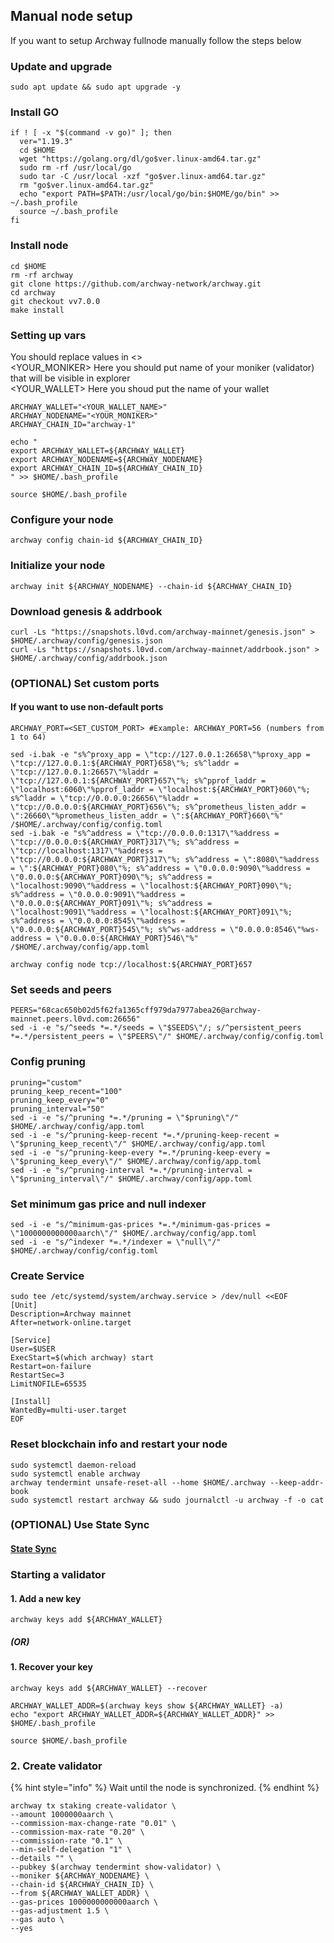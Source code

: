 ## Manual node setup
If you want to setup Archway fullnode manually follow the steps below

### Update and upgrade
```
sudo apt update && sudo apt upgrade -y
```

### Install GO
```
if ! [ -x "$(command -v go)" ]; then
  ver="1.19.3"
  cd $HOME
  wget "https://golang.org/dl/go$ver.linux-amd64.tar.gz"
  sudo rm -rf /usr/local/go
  sudo tar -C /usr/local -xzf "go$ver.linux-amd64.tar.gz"
  rm "go$ver.linux-amd64.tar.gz"
  echo "export PATH=$PATH:/usr/local/go/bin:$HOME/go/bin" >> ~/.bash_profile
  source ~/.bash_profile
fi
```

### Install node
```
cd $HOME
rm -rf archway
git clone https://github.com/archway-network/archway.git
cd archway
git checkout vv7.0.0
make install
```


### Setting up vars
You should replace values in <> <br />
<YOUR_MONIKER> Here you should put name of your moniker (validator) that will be visible in explorer <br />
<YOUR_WALLET> Here you shoud put the name of your wallet

```
ARCHWAY_WALLET="<YOUR_WALLET_NAME>"
ARCHWAY_NODENAME="<YOUR_MONIKER>"
ARCHWAY_CHAIN_ID="archway-1"
```

```
echo "
export ARCHWAY_WALLET=${ARCHWAY_WALLET}
export ARCHWAY_NODENAME=${ARCHWAY_NODENAME}
export ARCHWAY_CHAIN_ID=${ARCHWAY_CHAIN_ID}
" >> $HOME/.bash_profile

source $HOME/.bash_profile
```


### Configure your node
```
archway config chain-id ${ARCHWAY_CHAIN_ID}
```

### Initialize your node
```
archway init ${ARCHWAY_NODENAME} --chain-id ${ARCHWAY_CHAIN_ID}
```

### Download genesis & addrbook
```
curl -Ls "https://snapshots.l0vd.com/archway-mainnet/genesis.json" > $HOME/.archway/config/genesis.json
curl -Ls "https://snapshots.l0vd.com/archway-mainnet/addrbook.json" > $HOME/.archway/config/addrbook.json
```

### (OPTIONAL) Set custom ports

#### If you want to use non-default ports
```
ARCHWAY_PORT=<SET_CUSTOM_PORT> #Example: ARCHWAY_PORT=56 (numbers from 1 to 64)
```
```
sed -i.bak -e "s%^proxy_app = \"tcp://127.0.0.1:26658\"%proxy_app = \"tcp://127.0.0.1:${ARCHWAY_PORT}658\"%; s%^laddr = \"tcp://127.0.0.1:26657\"%laddr = \"tcp://127.0.0.1:${ARCHWAY_PORT}657\"%; s%^pprof_laddr = \"localhost:6060\"%pprof_laddr = \"localhost:${ARCHWAY_PORT}060\"%; s%^laddr = \"tcp://0.0.0.0:26656\"%laddr = \"tcp://0.0.0.0:${ARCHWAY_PORT}656\"%; s%^prometheus_listen_addr = \":26660\"%prometheus_listen_addr = \":${ARCHWAY_PORT}660\"%" /$HOME/.archway/config/config.toml
sed -i.bak -e "s%^address = \"tcp://0.0.0.0:1317\"%address = \"tcp://0.0.0.0:${ARCHWAY_PORT}317\"%; s%^address = \"tcp://localhost:1317\"%address = \"tcp://0.0.0.0:${ARCHWAY_PORT}317\"%; s%^address = \":8080\"%address = \":${ARCHWAY_PORT}080\"%; s%^address = \"0.0.0.0:9090\"%address = \"0.0.0.0:${ARCHWAY_PORT}090\"%; s%^address = \"localhost:9090\"%address = \"localhost:${ARCHWAY_PORT}090\"%; s%^address = \"0.0.0.0:9091\"%address = \"0.0.0.0:${ARCHWAY_PORT}091\"%; s%^address = \"localhost:9091\"%address = \"localhost:${ARCHWAY_PORT}091\"%; s%^address = \"0.0.0.0:8545\"%address = \"0.0.0.0:${ARCHWAY_PORT}545\"%; s%^ws-address = \"0.0.0.0:8546\"%ws-address = \"0.0.0.0:${ARCHWAY_PORT}546\"%" /$HOME/.archway/config/app.toml
```
```
archway config node tcp://localhost:${ARCHWAY_PORT}657
```

### Set seeds and peers
```
PEERS="68cac650b02d5f62fa1365cff979da7977abea26@archway-mainnet.peers.l0vd.com:26656"
sed -i -e "s/^seeds *=.*/seeds = \"$SEEDS\"/; s/^persistent_peers *=.*/persistent_peers = \"$PEERS\"/" $HOME/.archway/config/config.toml
```

### Config pruning
```
pruning="custom"
pruning_keep_recent="100"
pruning_keep_every="0"
pruning_interval="50"
sed -i -e "s/^pruning *=.*/pruning = \"$pruning\"/" $HOME/.archway/config/app.toml
sed -i -e "s/^pruning-keep-recent *=.*/pruning-keep-recent = \"$pruning_keep_recent\"/" $HOME/.archway/config/app.toml
sed -i -e "s/^pruning-keep-every *=.*/pruning-keep-every = \"$pruning_keep_every\"/" $HOME/.archway/config/app.toml
sed -i -e "s/^pruning-interval *=.*/pruning-interval = \"$pruning_interval\"/" $HOME/.archway/config/app.toml
```

### Set minimum gas price and null indexer
```
sed -i -e "s/^minimum-gas-prices *=.*/minimum-gas-prices = \"1000000000000aarch\"/" $HOME/.archway/config/app.toml
sed -i -e "s/^indexer *=.*/indexer = \"null\"/" $HOME/.archway/config/config.toml
```

### Create Service
```
sudo tee /etc/systemd/system/archway.service > /dev/null <<EOF
[Unit]
Description=Archway mainnet
After=network-online.target

[Service]
User=$USER
ExecStart=$(which archway) start
Restart=on-failure
RestartSec=3
LimitNOFILE=65535

[Install]
WantedBy=multi-user.target
EOF
```

### Reset blockchain info and restart your node
```
sudo systemctl daemon-reload
sudo systemctl enable archway
archway tendermint unsafe-reset-all --home $HOME/.archway --keep-addr-book
sudo systemctl restart archway && sudo journalctl -u archway -f -o cat
```

### (OPTIONAL) Use State Sync

#### [State Sync]()


### Starting a validator

#### 1. Add a new key
```
archway keys add ${ARCHWAY_WALLET}
```
##### (OR)

#### 1. Recover your key
```
archway keys add ${ARCHWAY_WALLET} --recover
```

```
ARCHWAY_WALLET_ADDR=$(archway keys show ${ARCHWAY_WALLET} -a)
echo "export ARCHWAY_WALLET_ADDR=${ARCHWAY_WALLET_ADDR}" >> $HOME/.bash_profile

source $HOME/.bash_profile
```


### 2. Create validator

{% hint style="info" %}
Wait until the node is synchronized.
{% endhint %}

```
archway tx staking create-validator \
--amount 1000000aarch \
--commission-max-change-rate "0.01" \
--commission-max-rate "0.20" \
--commission-rate "0.1" \
--min-self-delegation "1" \
--details "" \
--pubkey $(archway tendermint show-validator) \
--moniker ${ARCHWAY_NODENAME} \
--chain-id ${ARCHWAY_CHAIN_ID} \
--from ${ARCHWAY_WALLET_ADDR} \
--gas-prices 1000000000000aarch \
--gas-adjustment 1.5 \
--gas auto \
--yes
```

